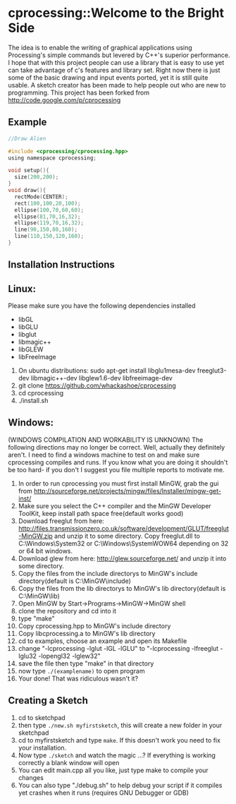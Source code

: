 cprocessing::Welcome to the Bright Side
=======================================

The idea is to enable the writing of graphical applications using Processing's simple commands but levered by C++'s superior performance.
I hope that with this project people can use a library that is easy to use yet can take advantage of c's features and library set.
Right now there is just some of the basic drawing and input events ported, yet it is still quite usable.
A sketch creator has been made to help people out who are new to programming.
This project has been forked from http://code.google.com/p/cprocessing



Example
-------

~~~~.c
//Draw Alien

#include <cprocessing/cprocessing.hpp>
using namespace cprocessing;

void setup(){
  size(200,200);
}
void draw(){
  rectMode(CENTER);
  rect(100,100,20,100);
  ellipse(100,70,60,60);
  ellipse(81,70,16,32); 
  ellipse(119,70,16,32); 
  line(90,150,80,160);
  line(110,150,120,160);
}
~~~~




Installation Instructions
-------------------------

## Linux:

Please make sure you have the following dependencies installed


* libGL
* libGLU
* libglut
* libmagic++
* libGLEW
* libFreeImage


1. On ubuntu distributions: sudo apt-get install libglu1mesa-dev freeglut3-dev libmagic++-dev libglew1.6-dev libfreeimage-dev
2. git clone https://github.com/whackashoe/cprocessing
3. cd cprocessing
4. ./install.sh


## Windows:

(WINDOWS COMPILATION AND WORKABILITY IS UNKNOWN)
The following directions may no longer be correct. Well, actually they definitely aren't. I need to find a windows machine
to test on and make sure cprocessing compiles and runs. If you know what you are doing it shouldn't be too hard- if you don't I suggest you 
file multiple reports to motivate me.


1. In order to run cprocessing you must first install MinGW, grab the gui from http://sourceforge.net/projects/mingw/files/Installer/mingw-get-inst/
2. Make sure you select the C++ compiler and the MinGW Developer ToolKit, keep install path space free(default works good)
3. Download freeglut from here: http://files.transmissionzero.co.uk/software/development/GLUT/freeglut-MinGW.zip and unzip it to some directory. Copy freeglut.dll to C:\Windows\System32 or C:\Windows\SystemWOW64 depending on 32 or 64 bit windows.
4. Download glew from here: http://glew.sourceforge.net/ and unzip it into some directory.
5. Copy the files from the include directorys to MinGW's include directory(default is C:\MinGW\include)
6. Copy the files from the lib directorys to MinGW's lib directory(default is C:\MinGW\lib)
7. Open MinGW by Start->Programs->MinGW->MinGW shell
8. clone the repository and cd into it
9. type "make"
10. Copy cprocessing.hpp to MinGW's include directory
11. Copy libcprocessing.a to MinGW's lib directory
12. cd to examples, choose an example and open its Makefile
13. change "-lcprocessing -lglut -lGL -lGLU" to "-lcprocessing -lfreeglut -lglu32 -lopengl32 -lglew32"
14. save the file then type "make" in that directory
15. now type `./(examplename)` to open program
16. Your done! That was ridiculous wasn't it?



Creating a Sketch
-----------------

1. cd to sketchpad
2. then type `./new.sh myfirstsketch`, this will create a new folder in your sketchpad
3. cd to myfirstsketch and type `make`. If this doesn't work you need to fix your installation.
4. Now type `./sketch` and watch the magic ...? If everything is working correctly a blank window will open
5. You can edit main.cpp all you like, just type make to compile your changes
6. You can also type "./debug.sh" to help debug your script if it compiles yet crashes when it runs (requires GNU Debugger or GDB)
